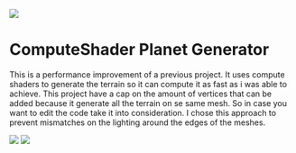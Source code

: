 ![](https://img.shields.io/badge/status-finished-green)
# ComputeShader Planet Generator
 
This is a performance improvement of a previous project. It uses compute shaders to generate the terrain so it can compute it as fast as i was able to achieve. This project have a cap on the amount of vertices that can be added because it generate all the terrain on se same mesh. So in case you want to edit the code take it into consideration. I chose this approach to prevent mismatches on the lighting around the edges of the meshes.

![](https://i.gyazo.com/e45b7ae8c84ea064e48bb9cd7cf56e95.jpg)
![](https://i.gyazo.com/a39e7dcf78995364996830603a19dbde.gif)

